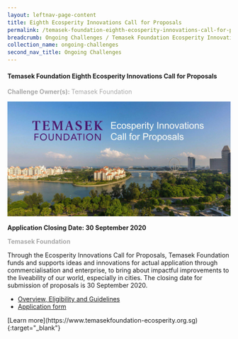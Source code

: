 ```yaml
---
layout: leftnav-page-content
title: Eighth Ecosperity Innovations Call for Proposals
permalink: /temasek-foundation-eighth-ecosperity-innovations-call-for-proposals/
breadcrumb: Ongoing Challenges / Temasek Foundation Ecosperity Innovations
collection_name: ongoing-challenges
second_nav_title: Ongoing Challenges
---
```


#### Temasek Foundation Eighth Ecosperity Innovations Call for Proposals

<font color="#a9a9a9"><b>Challenge Owner(s): </b>Temasek Foundation</font>

[![1](/images/ongoing-challenges/Temasek-Foundation_Ecosperity-Innovations.jpg)](https://www.temasekfoundation-ecosperity.org.sg)

**Application Closing Date: 30 September 2020**<br>

<font color=" #a9a9a9"><b>Temasek Foundation</b></font>

Through the Ecosperity Innovations Call for Proposals, Temasek Foundation funds and supports ideas and innovations for actual application through commercialisation and enterprise, to bring about impactful improvements to the liveability of our world, especially in cities. The closing date for submission of proposals is 30 September 2020.

<ul>
  <li><a href="/images/Temasek%20Foundation_Ecosperity%20Innovations%20Call%20for%20Proposals%20(Aug%202020).pdf">Overview, Eligibility and Guidelines</a></li>
  <li><a href="/images/Temasek%20Foundation_Ecosperity%20Innovations%20Call%20for%20Proposals%20Application.docx">Application form</a></li>
</ul>
[Learn more](https://www.temasekfoundation-ecosperity.org.sg){:target="_blank"}
